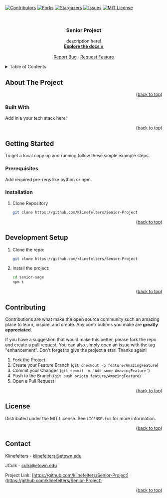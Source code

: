 <a name="readme-top"></a>

[![Contributors][contributors-shield]][contributors-url]
[![Forks][forks-shield]][forks-url]
[![Stargazers][stars-shield]][stars-url]
[![Issues][issues-shield]][issues-url]
[![MIT License][license-shield]][license-url]



<!-- PROJECT LOGO -->
<br />
<div align="center">
  <!-- <a href="https://github.com/klinefelters/Senior-Project">
    <img src="images/logo.png" alt="Logo" width="150" height="150">
  </a> -->
<h3 align="center">Senior Project</h3>
  <p align="center">
    description here!
    <br />
    <a href="https://github.com/klinefelters/Senior-Project/wiki"><strong>Explore the docs »</strong></a>
    <br />
    <br />
    <a href="https://github.com/klinefelters/Senior-Project/issues">Report Bug</a>
    ·
    <a href="https://github.com/klinefelters/Senior-Project/issues">Request Feature</a>
  </p>
</div>



<!-- TABLE OF CONTENTS -->
<details>
  <summary>Table of Contents</summary>
  <ol>
    <li>
      <a href="#about-the-project">About The Project</a>
      <ul>
        <li><a href="#built-with">Built With</a></li>
      </ul>
    </li>
    <li>
      <a href="#getting-started">Getting Started</a>
      <ul>
        <li><a href="#prerequisites">Prerequisites</a></li>
        <li><a href="#installation">Installation</a></li>
      </ul>
    </li>
    <li><a href="#development-setup">Development Setup</a></li>
    <li><a href="#contributing">Contributing</a></li>
    <li><a href="#license">License</a></li>
    <li><a href="#contact">Contact</a></li>
  </ol>
</details>



<!-- ABOUT THE PROJECT -->
## About The Project
<!-- <img src="images/Screenshot.png" alt="screenshot" width="960" height="540"> -->




<p align="right">(<a href="#readme-top">back to top</a>)</p>



### Built With

Add in a your tech stack here!

<p align="right">(<a href="#readme-top">back to top</a>)</p>



<!-- GETTING STARTED -->
## Getting Started

To get a local copy up and running follow these simple example steps.

### Prerequisites

Add required pre-reqs like python or npm.

### Installation

1. Clone Repository
   ```sh
   git clone https://github.com/Klinefelters/Senior-Project
   ```


<p align="right">(<a href="#readme-top">back to top</a>)</p>



<!-- Development Setup -->
 ## Development Setup
1. Clone the repo:
    ```bash
    git clone https://github.com/klinefelters/Senior-Project
    ```
2. Install the project:
    ```bash
    cd senior-sage
    npm i
    ```

 <p align="right">(<a href="#readme-top">back to top</a>)</p> 



<!-- CONTRIBUTING -->
## Contributing

Contributions are what make the open source community such an amazing place to learn, inspire, and create. Any contributions you make are **greatly appreciated**.

If you have a suggestion that would make this better, please fork the repo and create a pull request. You can also simply open an issue with the tag "enhancement".
Don't forget to give the project a star! Thanks again!

1. Fork the Project
2. Create your Feature Branch (`git checkout -b feature/AmazingFeature`)
3. Commit your Changes (`git commit -m 'Add some AmazingFeature'`)
4. Push to the Branch (`git push origin feature/AmazingFeature`)
5. Open a Pull Request

<p align="right">(<a href="#readme-top">back to top</a>)</p>



<!-- LICENSE -->
## License

Distributed under the MIT License. See `LICENSE.txt` for more information.

<p align="right">(<a href="#readme-top">back to top</a>)</p>



<!-- CONTACT -->
## Contact

Klinefelters - klinefelters@etown.edu

JCulk - culkj@etown.edu



Project Link: [https://github.com/klinefelters/Senior-Project](https://github.com/klinefelters/Senior-Project)

<p align="right">(<a href="#readme-top">back to top</a>)</p>



<!-- ACKNOWLEDGMENTS -->
<!-- ## Acknowledgments -->

<!-- <p align="right">(<a href="#readme-top">back to top</a>)</p> -->



<!-- MARKDOWN LINKS & IMAGES -->
<!-- https://www.markdownguide.org/basic-syntax/#reference-style-links -->
[contributors-shield]: https://img.shields.io/github/contributors/klinefelters/Senior-Project.svg?style=for-the-badge
[contributors-url]: https://github.com/klinefelters/Senior-Project/graphs/contributors
[forks-shield]: https://img.shields.io/github/forks/klinefelters/Senior-Project.svg?style=for-the-badge
[forks-url]: https://github.com/klinefelters/Senior-Project/network/members
[stars-shield]: https://img.shields.io/github/stars/klinefelters/Senior-Project.svg?style=for-the-badge
[stars-url]: https://github.com/klinefelters/Senior-Project/stargazers
[issues-shield]: https://img.shields.io/github/issues/klinefelters/Senior-Project.svg?style=for-the-badge
[issues-url]: https://github.com/klinefelters/Senior-Project/issues
[license-shield]: https://img.shields.io/github/license/klinefelters/Senior-Project.svg?style=for-the-badge
[license-url]: https://github.com/klinefelters/Senior-Project/blob/master/LICENSE.txt
